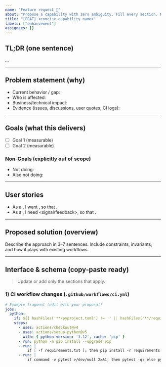 ```yaml
---
name: "Feature request 🚀"
about: "Propose a capability with zero ambiguity. Fill every section. No deletions."
title: "[FEAT] <concise capability name>"
labels: ["enhancement"]
assignees: []
---
```


<!--
READ FIRST
1) Fill EVERY section. If N/A, write "N/A".
2) Be specific: measurable outcomes, concrete interfaces, copy‑pastable examples.
3) Treat this like an engineering spec. Clarity now saves weeks later.
-->

## TL;DR (one sentence)
<!-- e.g., "Add optional Python test stage that runs only when requirements.txt or pyproject.toml is present." -->
...

---

## Problem statement (why)
- Current behavior / gap:
- Who is affected:
- Business/technical impact:
- Evidence (issues, discussions, user quotes, CI logs):

---

## Goals (what this delivers)
- [ ] Goal 1 (measurable)
- [ ] Goal 2 (measurable)

### Non‑Goals (explicitly out of scope)
- Not doing:
- Also not doing:

---

## User stories
- As a <role>, I want <capability>, so that <value>.
- As a <role>, I need <signal/feedback>, so that <decision>.

---

## Proposed solution (overview)
Describe the approach in 3–7 sentences. Include constraints, invariants, and how it plays with existing workflows.

---

## Interface & schema (copy‑paste ready)
> Update or add only the sections that apply.

### 1) CI workflow changes (`.github/workflows/ci.yml`)
```yaml
# Example fragment (edit with your proposal)
jobs:
  python:
    if: ${{ hashFiles('**/pyproject.toml') != '' || hashFiles('**/requirements.txt') != '' }}
    steps:
      - uses: actions/checkout@v4
      - uses: actions/setup-python@v5
        with: { python-version: '3.12', cache: 'pip' }
      - run: python -m pip install --upgrade pip
      - run: |
          if [ -f requirements.txt ]; then pip install -r requirements.txt; fi
      - run: |
          if command -v pytest >/dev/null 2>&1; then pytest -q; else python -m unittest discover -v; fi
